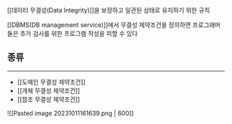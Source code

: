 [[데이터 무결성(Data Integrity)]]을 보장하고 일관된 상태로 유지하기 위한 규칙

[[DBMS(DB management service)]]에서 무결성 제약조건을 정의하면 프로그래머들은 추가 검사를 위한 프로그램 작성을 피할 수 있다
## 종류
---
+ [[도메인 무결성 제약조건]]
+ [[개체 무결성 제약조건]]
+ [[참조 무결성 제약조건]]

![[Pasted image 20231011161639.png | 600]]

